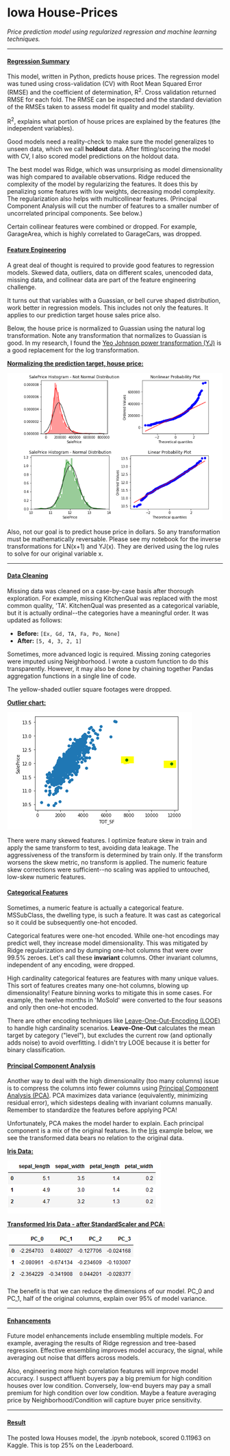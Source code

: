 # Iowa House-Prices
*Price prediction model using regularized regression and machine learning techniques.*
***
#### <ins>Regression Summary</ins>

This model, written in Python, predicts house prices.  The regression model was tuned using cross-validation (CV) with Root Mean Squared Error (RMSE) and the coefficient of determination, R<sup>2</sup>.  Cross validation returned RMSE for each fold.  The RMSE can be inspected and the standard deviation of the RMSEs taken to assess model fit quality and model stability.

R<sup>2</sup>, explains what portion of house prices are explained by the features (the independent variables).

Good models need a reality-check to make sure the model generalizes to unseen data, which we call **holdout** data.  After fitting/scoring the model with CV, I also scored model predictions on the holdout data.

The best model was Ridge, which was unsurprising as model dimensionality was high compared to available observations.  Ridge reduced the complexity of the model by regularizing the features.  It does this by penalizing some features with low weights, decreasing model complexity.  The regularization also helps with multicollinear features. (Principal Component Analysis will cut the number of features to a smaller number of uncorrelated principal components.  See below.)

Certain collinear features were combined or dropped.  For example, GarageArea, which is highly correlated to GarageCars, was dropped.

#### <ins>Feature Engineering</ins>

A great deal of thought is required to provide good features to regression models.  Skewed data, outliers, data on different scales, unencoded data, missing data, and collinear data are part of the feature engineering challenge.

It turns out that variables with a Guassian, or bell curve shaped distribution, work better in regression models.  This includes not only the features.  It applies to our prediction target house sales price also.

Below, the house price is normalized to Guassian using the natural log transformation.  Note any transformation that normalizes to Guassian is good.  In my research, I found the [Yeo Johnson power transformation (YJ)](https://docs.scipy.org/doc/scipy/reference/generated/scipy.stats.yeojohnson.html) is a good replacement for the log transformation.

<ins>**Normalizing the prediction target, house price:**</ins>

![Alt text](images/Target_engineering_price.PNG)

Also, not our goal is to predict house price in dollars.  So any transformation must be mathematically reversable.  Please see my notebook for the inverse transformations for LN(x+1) and YJ(x).  They are derived using the log rules to solve for our original variable x.
***
#### <ins>Data Cleaning</ins>
Missing data was cleaned on a case-by-case basis after thorough exploration.  For example, missing KitchenQual was replaced with the most common quality, 'TA'.  KitchenQual was presented as a categorical variable, but it is actually ordinal--the categories have a meaningful order.  It was updated as follows:

* **Before:** `[Ex, Gd, TA, Fa, Po, None]`
* **After:**  `[5, 4, 3, 2, 1]`

Sometimes, more advanced logic is required.  Missing zoning categories were imputed using Neighborhood.  I wrote a custom function to do this transparently.  However, it may also be done by chaining together Pandas aggregation functions in a single line of code.

The yellow-shaded outlier square footages were dropped.

<ins>**Outlier chart:**</ins>

![Alt text](images/outliers-TOT_SF.PNG)

There were many skewed features.  I optimize feature skew in train and apply the same transform to test, avoiding data leakage.  The aggressiveness of the transform is determined by train only.  If the transform worsens the skew metric, no transform is applied.  The numeric feature skew corrections were sufficient--no scaling was applied to untouched, low-skew numeric features.

#### <ins>Categorical Features</ins>
Sometimes, a numeric feature is actually a categorical feature.  MSSubClass, the dwelling type, is such a feature.  It was cast as categorical so it could be subsequently one-hot encoded.

Categorical features were one-hot encoded.  While one-hot encodings may predict well, they increase model dimensionality.  This was mitigated by Ridge regularization and by dumping one-hot columns that were over 99.5% zeroes.  Let's call these **invariant** columns.
Other invariant columns, independent of any encoding, were dropped.

High cardinality categorical features are features with many unique values.  This sort of features creates many one-hot columns, blowing up dimensionality!  Feature binning works to mitigate this in some cases.  For example, the twelve months in 'MoSold' were converted to the four seasons and only then one-hot encoded.  

There are other encoding techniques like [Leave-One-Out-Encoding (LOOE)](http://contrib.scikit-learn.org/categorical-encoding/leaveoneout.html) to handle high cardinality scenarios.  **Leave-One-Out** calculates the mean target by category ("level"), but excludes the current row (and optionally adds noise) to avoid overfitting.  I didn't try LOOE because it is better for binary classification.

#### <ins>Principal Component Analysis</ins>
Another way to deal with the high dimensionality (too many columns) issue is to compress the columns into fewer columns using [Principal Component Analysis (PCA)](https://scikit-learn.org/stable/modules/generated/sklearn.decomposition.PCA.html).  PCA maximizes data variance (equivalently, minimizing residual error), which sidesteps dealing with invariant columns manually.  Remember to standardize the features before applying PCA!

Unfortunately, PCA makes the model harder to explain.  Each principal component is a mix of the original features.  In the [Iris](https://archive.ics.uci.edu/ml/datasets/iris) example below, we see the transformed data bears no relation to the original data.

<ins>**Iris Data:**</ins>

![Alt text](images/iris-head3.PNG)

<ins>**Transformed Iris Data - after StandardScaler and PCA:**</ins>

![Alt text](images/PCA-head3.PNG)

The benefit is that we can reduce the dimensions of our model.  PC_0 and PC_1, half of the original columns, explain over 95% of model variance.
***
#### <ins>Enhancements</ins>
Future model enhancements include ensembling multiple models.  For example, averaging the results of Ridge regression and tree-based regression.  Effective ensembling improves model accuracy, the signal, while averaging out noise that differs across models.

Also, engineering more high correlation features will improve model accuracy.  I suspect affluent buyers pay a big premium for high condition houses over low condition.  Conversely, low-end buyers may pay a small premium for high condition over low condition.  Maybe a feature averaging price by Neighborhood/Condition will capture buyer price sensitivity.
***
#### <ins>Result</ins>
The posted Iowa Houses model, the .ipynb notebook, scored 0.11963 on Kaggle.  This is top 25% on the Leaderboard.
